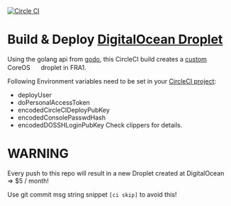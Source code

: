 [![Circle CI](https://circleci.com/gh/danackerson/digitalocean.svg?style=shield&circle-token=a3d6a700dbe1222d81c3ebd0ea23ad099fdf433a)](https://circleci.com/gh/danackerson/digitalocean)

# Build & Deploy [DigitalOcean Droplet](https://cloud.digitalocean.com/droplets)
Using the golang api from [godo](https://www.digitalocean.com/community/projects/godo), this CircleCI build creates a [custom](https://github.com/danackerson/digitalocean/blob/master/digitalocean_ignition.json) CoreOS <img src="https://coreos.com/assets/ico/favicon.png" width="16"> droplet in FRA1.

Following Environment variables need to be set in your [CircleCI project](https://circleci.com/gh/danackerson/digitalocean/edit#env-vars):
* deployUser
* doPersonalAccessToken
* encodedCircleCIDeployPubKey
* encodedConsolePasswdHash
* encodedDOSSHLoginPubKey
Check clippers for details.

# WARNING
Every push to this repo will result in a new Droplet created at DigitalOcean => $5 / month!

Use git commit msg string snippet `[ci skip]` to avoid this!
